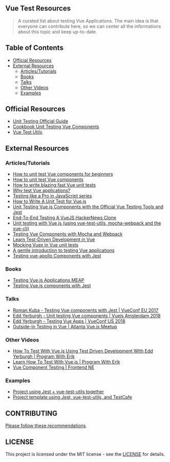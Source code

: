 ## Vue Test Resources

> A curated list about testing Vue Applications. The main idea is that everyone can contribute here, so we can center all the informations about this topic and keep up-to-date.

## Table of Contents
* [Official Resources](#official-resources)
* [External Resources](#external-resources)
  * [Articles/Tutorials](#articlestutorials)
  * [Books](#books)
  * [Talks](#talks)
  * [Other Videos](#other-videos)
  * [Examples](#examples)


## Official Resources

- [Unit Testing Official Guide](https://vuejs.org/v2/guide/unit-testing.html)
- [Cookbook Unit Testing Vue Components](https://vuejs.org/v2/cookbook/unit-testing-vue-components.html)
- [Vue Test Utils](https://vue-test-utils.vuejs.org)

## External Resources

### Articles/Tutorials
 
- [How to unit test Vue components for beginners](https://eddyerburgh.me/unit-test-vue-components-beginners)
- [How to unit test Vue components](https://eddyerburgh.me/unit-test-vue-components)
- [How to write blazing fast Vue unit tests](https://school.geekwall.in/p/B1OrJD8Gz/how-to-write-blazing-fast-vue-unit-tests)
- [Why test Vue applications?](https://codeburst.io/why-test-vue-applications-95d5be99206c)
- [Testing like a Pro in JavaScript series](https://vueschool.io/articles/series/testing-like-a-pro-in-javascript/)
- [How to Write A Unit Test for Vue.js](https://scotch.io/tutorials/how-to-write-a-unit-test-for-vuejs)
- [Unit Testing Vue.js Components with the Official Vue Testing Tools and Jest](https://alexjoverm.github.io/series/Unit-Testing-Vue-js-Components-with-the-Official-Vue-Testing-Tools-and-Jest/)
- [End-To-End Testing A VueJS HackerNews Clone](https://vuejsdevelopers.com/2018/01/29/vue-js-e2e-test-hacker-news/?jsdojo_id=medium_e2e)
- [Unit testing with Vue.js (using vue-test-utils, mocha-webpack and the vue-cli)](http://www.dotnetcurry.com/vuejs/1441/vuejs-unit-testing)
- [Testing Vue Components with Mocha and Webpack](https://itnext.io/testing-vue-components-with-mocha-and-webpack-594a9f7e28b9)
- [Learn Test-Driven Development in Vue](https://learntdd.in/vue/)
- [Mocking Vuex in Vue unit tests](https://medium.com/@lachlanmiller_52885/mocking-vuex-in-vue-unit-tests-b6eda1c4d301)
- [A gentle introduction to testing Vue applications](https://www.codementor.io/bahdcoder/a-gentle-introduction-to-testing-vue-applications-kood8xmk3)
- [Testing vue-apollo Components with Jest](https://dev.to/vuevixens/testing-vue-apollo-components-with-jest-3gj3)

### Books

- [Testing Vue.js Applications MEAP](https://www.manning.com/books/testing-vuejs-applications)
- [Testing Vue.js components with Jest](https://leanpub.com/testingvuejscomponentswithjest)

### Talks

- [Roman Kuba - Testing Vue components with Jest | VueConf EU 2017](https://www.youtube.com/watch?v=pqp0PsPBO_0)
- [Edd Yerburgh - Unit testing Vue components | Vuejs Amsterdam 2018](https://www.youtube.com/watch?v=LxXsGNXsMo8)
- [Edd Yerburgh - Testing Vue Apps | VueConf US 2018](https://www.youtube.com/watch?v=Bohm6Yhaxvo)
- [Outside-In Testing in Vue | Atlanta Vue.js Meetup](https://www.youtube.com/watch?v=CMN8boToKWI)

### Other Videos

- [How To Test With Vue.js Using Test Driven Development WIth Edd Yerburgh | Program With Erik](https://www.youtube.com/watch?v=jQ6P6PaSi9U)
- [Learn How To Test With Vue.js | Program With Erik](https://www.youtube.com/watch?v=d2QKTNmU-Tc)
- [Vue Component Testing | Frontend NE
](https://www.youtube.com/watch?v=uh9RQhO5JOM)

### Examples

- [Project using Jest + vue-test-utils together](https://github.com/vuejs/vue-test-utils-jest-example)
- [Project template using Jest, vue-test-utils, and TestCafe](https://github.com/wemake-services/wemake-vue-template)


## CONTRIBUTING

[Please follow these recommendations](CONTRIBUTING.md).


## LICENSE

This project is licensed under the MIT license - see the [LICENSE](LICENSE) for details.

